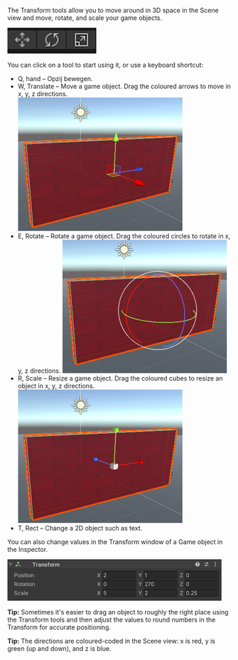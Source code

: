 The Transform tools allow you to move around in 3D space in the Scene view and move, rotate, and scale your game objects.

![The move, rotate and scale tool icons.](images/transform-tools.png)

You can click on a tool to start using it, or use a keyboard shortcut:

+ Q, hand – Opzij bewegen.
+ W, Translate – Move a game object. Drag the coloured arrows to move in x, y, z directions. ![De scèneweergave met 'Move' gekleurde pijlgrepen op een muur GameObject.](images/transform-move.png)
+ E, Rotate – Rotate a game object. Drag the coloured circles to rotate in x, y, z directions. ![De scèneweergave met 'Rotate' gekleurde cirkels op een muur GameObject.](images/transform-rotate.png)
+ R, Scale – Resize a game object. Drag the coloured cubes to resize an object in x, y, z directions. ![The Scene view showing 'Resize' coloured cube handles on a wall GameObject.](images/transform-scale.png)
+ T, Rect – Change a 2D object such as text.

You can also change values in the Transform window of a Game object in the Inspector.

![The transform component in the Inspector window showing X, Y, and Z properties for position, rotation and scale.](images/transform-component.png)

**Tip:** Sometimes it's easier to drag an object to roughly the right place using the Transform tools and then adjust the values to round numbers in the Transform for accurate positioning.

**Tip:** The directions are coloured-coded in the Scene view: x is red, y is green (up and down), and z is blue. 
